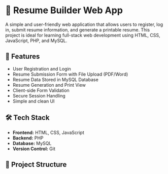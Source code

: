# 📝 Resume Builder Web App

A simple and user-friendly web application that allows users to register, log in, submit resume information, and generate a printable resume. This project is ideal for learning full-stack web development using HTML, CSS, JavaScript, PHP, and MySQL.

## 🚀 Features

- User Registration and Login
- Resume Submission Form with File Upload (PDF/Word)
- Resume Data Stored in MySQL Database
- Resume Generation and Print View
- Client-side Form Validation
- Secure Session Handling
- Simple and clean UI

## 🛠️ Tech Stack

- **Frontend:** HTML, CSS, JavaScript
- **Backend:** PHP
- **Database:** MySQL
- **Version Control:** Git

## 📁 Project Structure

